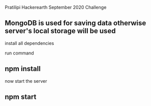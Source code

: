 
Pratilipi Hackerearth September 2020 Challenge

## MongoDB is used for saving data otherwise server's local storage will be used

install all dependencies

run command

## npm install

now start the server

## npm start